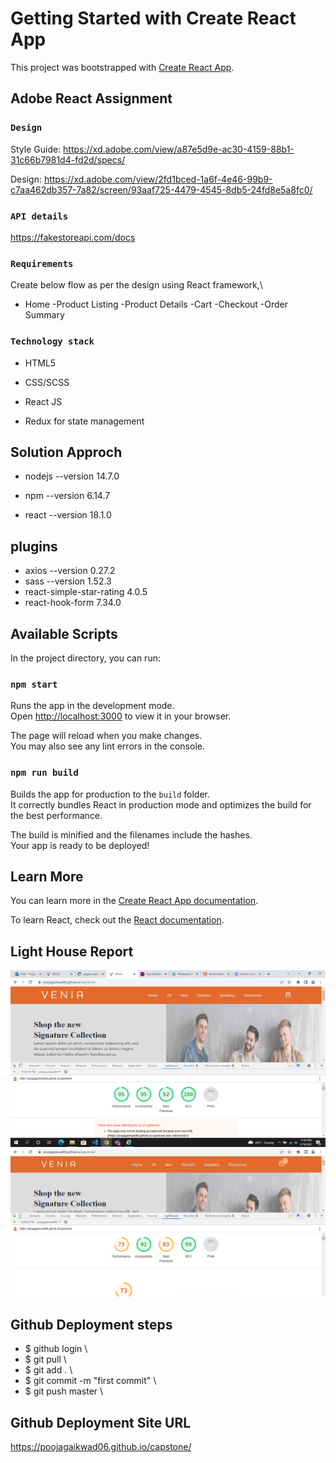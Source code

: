 # Getting Started with Create React App

This project was bootstrapped with [Create React App](https://github.com/facebook/create-react-app).

## Adobe React Assignment

### `Design`

Style Guide: https://xd.adobe.com/view/a87e5d9e-ac30-4159-88b1-31c66b7981d4-fd2d/specs/ 

Design: https://xd.adobe.com/view/2fd1bced-1a6f-4e46-99b9-c7aa462db357-7a82/screen/93aaf725-4479-4545-8db5-24fd8e5a8fc0/

### `API details`

https://fakestoreapi.com/docs

### `Requirements`

Create below flow as per the design using React framework,\
- Home
-Product Listing
-Product Details
-Cart
-Checkout
-Order Summary

### `Technology stack`
- HTML5

- CSS/SCSS

- React JS

- Redux for state management


## Solution Approch

- nodejs --version 14.7.0 

- npm --version 6.14.7 

- react --version 18.1.0 

## plugins

- axios --version 0.27.2 
- sass --version 1.52.3 
- react-simple-star-rating 4.0.5
- react-hook-form 7.34.0

## Available Scripts

In the project directory, you can run:

### `npm start`

Runs the app in the development mode.\
Open [http://localhost:3000](http://localhost:3000) to view it in your browser.

The page will reload when you make changes.\
You may also see any lint errors in the console.

### `npm run build`

Builds the app for production to the `build` folder.\
It correctly bundles React in production mode and optimizes the build for the best performance.

The build is minified and the filenames include the hashes.\
Your app is ready to be deployed!


## Learn More

You can learn more in the [Create React App documentation](https://facebook.github.io/create-react-app/docs/getting-started).

To learn React, check out the [React documentation](https://reactjs.org/).

## Light House Report

![Light house Desktop Image](./src/Assets/FinalReport.PNG)
![Light house mobile Image](./src/Assets/mobile.PNG)




## Github Deployment steps 
- $ github login \
- $ git pull \
- $ git add . \
- $ git commit -m "first commit" \
- $ git push  master \

## Github Deployment Site URL
https://poojagaikwad06.github.io/capstone/
